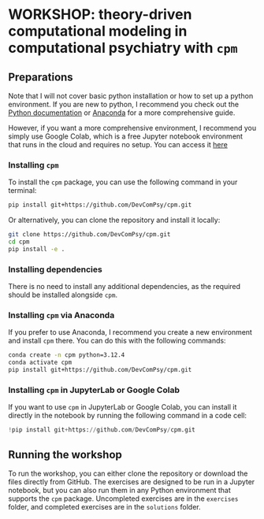 # WORKSHOP: theory-driven computational modeling in computational psychiatry with `cpm`

## Preparations

Note that I will not cover basic python installation or how to set up a python environment. If you are new to python, I recommend you check out the [Python documentation](https://docs.python.org/3/tutorial/index.html) or [Anaconda](https://www.anaconda.com/docs/getting-started/getting-started) for a more comprehensive guide.

However, if you want a more comprehensive environment, I recommend you simply use Google Colab, which is a free Jupyter notebook environment that runs in the cloud and requires no setup. You can access it [here](https://colab.research.google.com/)

### Installing `cpm`

To install the `cpm` package, you can use the following command in your terminal:

```bash
pip install git+https://github.com/DevComPsy/cpm.git
```

Or alternatively, you can clone the repository and install it locally:

```bash
git clone https://github.com/DevComPsy/cpm.git
cd cpm
pip install -e .
```

### Installing dependencies

There is no need to install any additional dependencies, as the required should be installed alongside `cpm`.

### Installing `cpm` via Anaconda

If you prefer to use Anaconda, I recommend you create a new environment and install `cpm` there. You can do this with the following commands:

```bash
conda create -n cpm python=3.12.4
conda activate cpm
pip install git+https://github.com/DevComPsy/cpm.git
```

### Installing `cpm` in JupyterLab or Google Colab

If you want to use `cpm` in JupyterLab or Google Colab, you can install it directly in the notebook by running the following command in a code cell:

```python
!pip install git+https://github.com/DevComPsy/cpm.git
```

## Running the workshop

To run the workshop, you can either clone the repository or download the files directly from GitHub.
The exercises are designed to be run in a Jupyter notebook, but you can also run them in any Python environment that supports the `cpm` package.
Uncompleted exercises are in the `exercises` folder, and completed exercises are in the `solutions` folder.

